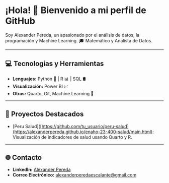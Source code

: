 
# ¡Hola! 👋 Bienvenido a mi perfil de GitHub

Soy Alexander Pereda, un apasionado por el análisis de datos, la programación y Machine Learning. 🎓 Matemático y Analista de Datos.  

---

## 💻 Tecnologías y Herramientas  
- **Lenguajes:** Python 🐍 | R 📊 | SQL 🛢️  
- **Visualización:** Power BI 📈 
- **Otras:** Quarto, Git, Machine Learning 🤖  

---

## 🚀 Proyectos Destacados    
- [Peru Salud]([https://github.com/tu_usuario/peru-salud](https://alexanderpereda.github.io/enaho-23-400-salud/main.html): Visualización de indicadores de salud usando Quarto y R.  


---

## 🌐 Contacto  
- **LinkedIn:** [Alexander Pereda]([https://linkedin.com/in/tu_usuario](https://www.linkedin.com/in/axel-alexander-pereda-escalante/))  
- **Correo Electrónico:** alexanderperedaescalante@gmail.com  

